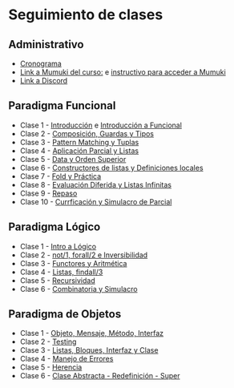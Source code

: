 # Seguimiento de clases

## Administrativo

* [Cronograma](https://docs.google.com/spreadsheets/d/1OY4voibS2ZSxcRx1drHdhehowkkpEN7nJaJu8NmBcew)
* [Link a Mumuki del curso:](https://mumuki.io/pdep-utn/join/8VNXew) e [instructivo para acceder a Mumuki](https://docs.google.com/document/d/1ZlTCiTum1wOeKtEIrHXYD8blItfgh2ThAuyteUUjrw4/edit) 
* [Link a Discord](https://discord.gg/YXDNx62YX2)

## Paradigma Funcional

* Clase 1 - [Introducción](https://github.com/pdep-st/seguimiento/blob/main/seguimiento/2022/intro.md) e [Introducción a Funcional](https://github.com/pdep-st/seguimiento/blob/main/seguimiento/2022/funcional/clase-1.md)
* Clase 2 - [Composición, Guardas y Tipos](https://github.com/pdep-st/seguimiento/blob/main/seguimiento/2022/funcional/clase-2.md)
* Clase 3 - [Pattern Matching y Tuplas](https://github.com/pdep-st/seguimiento/blob/main/seguimiento/2022/funcional/clase-3.md)
* Clase 4 - [Aplicación Parcial y Listas](https://github.com/pdep-st/seguimiento/blob/main/seguimiento/2022/funcional/clase-4.md)
* Clase 5 - [Data y Orden Superior](https://github.com/pdep-st/seguimiento/blob/main/seguimiento/2022/funcional/clase-5.md)
* Clase 6 - [Constructores de listas y Definiciones locales](https://github.com/pdep-st/seguimiento/blob/main/seguimiento/2022/funcional/clase-6.md)
* Clase 7 - [Fold y Práctica](https://github.com/pdep-st/seguimiento/blob/main/seguimiento/2022/funcional/clase-7.md)
* Clase 8 - [Evaluación Diferida y Listas Infinitas](https://github.com/pdep-st/seguimiento/blob/main/seguimiento/2022/funcional/clase-8.md)
* Clase 9 - [Repaso](https://github.com/pdep-st/seguimiento/blob/main/seguimiento/2022/funcional/clase-9.md)
* Clase 10 - [Currficación y Simulacro de Parcial](https://github.com/pdep-st/seguimiento/blob/main/seguimiento/2022/funcional/clase-9.md)


## Paradigma Lógico

* Clase 1 - [Intro a Lógico](https://github.com/pdep-st/seguimiento/blob/main/seguimiento/2022/logico/clase-1.md)
* Clase 2 - [not/1, forall/2 e Inversibilidad](https://github.com/pdep-st/seguimiento/blob/main/seguimiento/2022/logico/clase-2.md)
* Clase 3 - [Functores y Aritmética](https://github.com/pdep-st/seguimiento/blob/main/seguimiento/2022/logico/clase-3.md)
* Clase 4 - [Listas, findall/3](https://github.com/pdep-st/seguimiento/blob/main/seguimiento/2022/logico/clase-4.md)
* Clase 5 - [Recursividad](https://github.com/pdep-st/seguimiento/blob/main/seguimiento/2022/logico/clase-5.md)
* Clase 6 - [Combinatoria y Simulacro](https://github.com/pdep-st/seguimiento/blob/main/seguimiento/2022/logico/clase-6.md)


## Paradigma de Objetos

* Clase 1 - [Objeto, Mensaje, Método, Interfaz](https://github.com/pdep-st/seguimiento/blob/main/seguimiento/2022/objetos/clase-1.md)
* Clase 2 - [Testing](https://github.com/pdep-st/seguimiento/blob/main/seguimiento/2022/objetos/clase-2.md)
* Clase 3 - [Listas, Bloques, Interfaz y Clase](https://github.com/pdep-st/seguimiento/blob/main/seguimiento/2022/objetos/clase-3.md)
* Clase 4 - [Manejo de Errores](https://github.com/pdep-st/seguimiento/blob/main/seguimiento/2022/objetos/clase-4.md)
* Clase 5 - [Herencia](https://github.com/pdep-st/seguimiento/blob/main/seguimiento/2022/objetos/clase-5.md)
* Clase 6 - [Clase Abstracta - Redefinición - Super](https://github.com/pdep-st/seguimiento/blob/main/seguimiento/2022/objetos/clase-6.md)
